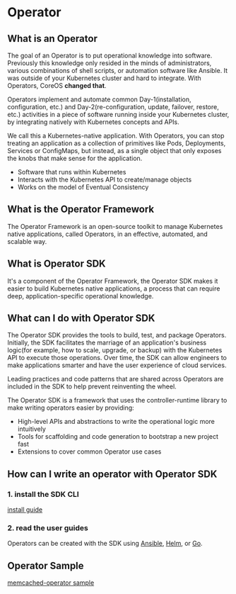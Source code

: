 # Operator

## What is an Operator

The goal of an Operator is to put operational knowledge into software. Previously this knowledge only resided in the minds of administrators, various combinations of shell scripts, or automation software like Ansible. It was outside of your Kubernetes cluster and hard to integrate. With Operators, CoreOS __changed that__.

Operators implement and automate common Day-1(installation, configuration, etc.) and Day-2(re-configuration, update, failover, restore, etc.) activities in a piece of software running inside your Kubernetes cluster, by integrating natively with Kubernetes concepts and APIs.

We call this a Kubernetes-native application. With Operators, you can stop treating an application as a collection of primitives like Pods, Deployments, Services or ConfigMaps, but instead, as a single object that only exposes the knobs that make sense for the application.

* Software that runs within Kubernetes
* Interacts with the Kubernetes API to create/manage objects
* Works on the model of Eventual Consistency

## What is the Operator Framework

The Operator Framework is an open-source toolkit to manage Kubernetes native applications, called Operators, in an effective, automated, and scalable way.

## What is Operator SDK

It's a component of the Operator Framework, the Operator SDK makes it easier to build Kubernetes native applications, a process that can require deep, application-specific operational knowledge.

## What can I do with Operator SDK

The Operator SDK provides the tools to build, test, and package Operators. Initially, the SDK facilitates the marriage of an application's business logic(for example, how to scale, upgrade, or backup) with the Kubernetes API to execute those operations. Over time, the SDK can allow engineers to make applications smarter and have the user experience of cloud services.

Leading practices and code patterns that are shared across Operators are included in the SDK to help prevent reinventing the wheel.

The Operator SDK is a framework that uses the controller-runtime library to make writing operators easier by providing:

* High-level APIs and abstractions to write the operational logic more intuitively
* Tools for scaffolding and code generation to bootstrap a new project fast
* Extensions to cover common Operator use cases
  
## How can I write an operator with Operator SDK

### 1. install the SDK CLI

[install guide](https://sdk.operatorframework.io/docs/installation)

### 2. read the user guides

Operators can be created with the SDK using [Ansible](https://sdk.operatorframework.io/docs/building-operators/ansible/quickstart/), [Helm](https://sdk.operatorframework.io/docs/building-operators/helm/quickstart/), or [Go](https://sdk.operatorframework.io/docs/building-operators/golang/quickstart/).

## Operator Sample

[memcached-operator sample](./operator-sample.md)
